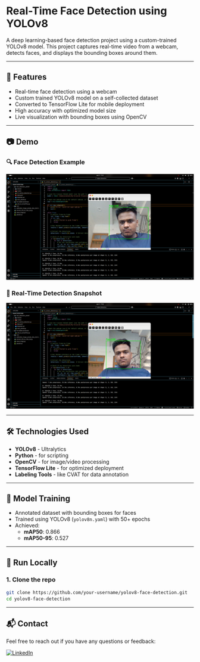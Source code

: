 # Real-Time Face Detection using YOLOv8

A deep learning-based face detection project using a custom-trained YOLOv8 model. This project captures real-time video from a webcam, detects faces, and displays the bounding boxes around them.

---

## 📌 Features

- Real-time face detection using a webcam
- Custom trained YOLOv8 model on a self-collected dataset
- Converted to TensorFlow Lite for mobile deployment
- High accuracy with optimized model size
- Live visualization with bounding boxes using OpenCV

---

## 📷 Demo

### 🔍 Face Detection Example
![Face Detection](images/face_detection_result.png)

### 🎥 Real-Time Detection Snapshot
![Real-Time](images/real_time.png)

---

## 🛠️ Technologies Used

- **YOLOv8** - Ultralytics
- **Python** - for scripting
- **OpenCV** - for image/video processing
- **TensorFlow Lite** - for optimized deployment
- **Labeling Tools** - like CVAT for data annotation

---

## 🧠 Model Training

- Annotated dataset with bounding boxes for faces
- Trained using YOLOv8 (`yolov8n.yaml`) with 50+ epochs
- Achieved:
  - **mAP50**: 0.866
  - **mAP50-95**: 0.527

---

## 🚀 Run Locally

### 1. Clone the repo
```bash
git clone https://github.com/your-username/yolov8-face-detection.git
cd yolov8-face-detection
```
---

## 📬 Contact

Feel free to reach out if you have any questions or feedback:

[![LinkedIn](https://img.shields.io/badge/LinkedIn-blue?style=flat&logo=linkedin)](https://www.linkedin.com/in/prashant-maurya-017776246/)
